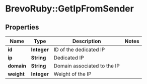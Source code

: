 # BrevoRuby::GetIpFromSender

## Properties
Name | Type | Description | Notes
------------ | ------------- | ------------- | -------------
**id** | **Integer** | ID of the dedicated IP | 
**ip** | **String** | Dedicated IP | 
**domain** | **String** | Domain associated to the IP | 
**weight** | **Integer** | Weight of the IP | 


